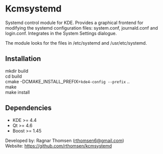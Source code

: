 Kcmsystemd
==========

Systemd control module for KDE. Provides a graphical frontend for modifying 
the systemd configuration files: system.conf, journald.conf and login.conf.
Integrates in the System Settings dialogue.

The module looks for the files in /etc/systemd and /usr/etc/systemd.


Installation
------------
mkdir build  
cd build  
cmake -DCMAKE_INSTALL_PREFIX=`kde4-config --prefix` ..  
make  
make install  


Dependencies
------------
*   KDE >= 4.4  
*   Qt >= 4.6  
*   Boost >= 1.45  


Developed by: Ragnar Thomsen (rthomsen6@gmail.com)  
Website: https://github.com/rthomsen/kcmsystemd  
